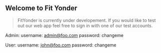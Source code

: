 ## Welcome to Fit Yonder

>FitYonder is currently under developement. If you would like to test out our web app feel free to sign in with one of our test accounts.

Admin:
username: admin@foo.com
password: changeme

User:
username: john@foo.com
password: changeme
